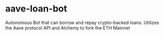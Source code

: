 # aave-loan-bot
Autonomous Bot that can borrow and repay crypto-backed loans. Utilizes the Aave protocol API and Alchemy to fork the ETH Mainnet

